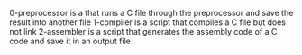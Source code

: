 0-preprocessor is a that runs a C file through the preprocessor and save the result into another file
1-compiler is a script that compiles a C file but does not link
2-assembler is a script that generates the assembly code of a C code and save it in an output file
